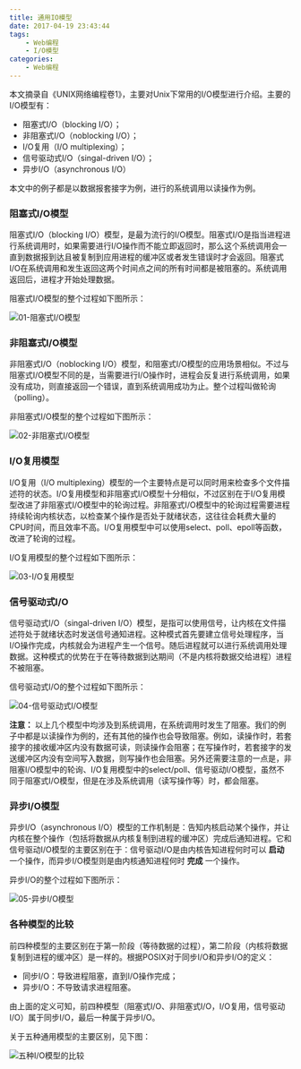 ```yaml
---
title: 通用IO模型
date: 2017-04-19 23:43:44
tags:
    - Web编程
    - I/O模型
categories:
    - Web编程
---
```



本文摘录自《UNIX网络编程卷1》，主要对Unix下常用的I/O模型进行介绍。主要的I/O模型有：

- 阻塞式I/O（blocking I/O）；
- 非阻塞式I/O（noblocking I/O）；
- I/O复用（I/O multiplexing）；
- 信号驱动式I/O（singal-driven I/O）；
- 异步I/O（asynchronous I/O）

本文中的例子都是以数据报套接字为例，进行的系统调用以读操作为例。

<!-- more -->

### 阻塞式I/O模型

阻塞式I/O（blocking I/O）模型，是最为流行的I/O模型。阻塞式I/O是指当进程进行系统调用时，如果需要进行I/O操作而不能立即返回时，那么这个系统调用会一直到数据报到达且被复制到应用进程的缓冲区或者发生错误时才会返回。阻塞式I/O在系统调用和发生返回这两个时间点之间的所有时间都是被阻塞的。系统调用返回后，进程才开始处理数据。

阻塞式I/O模型的整个过程如下图所示：

![01-阻塞式I/O模型](http://ook8ztpnr.bkt.clouddn.com/image/blog/%E9%98%BB%E5%A1%9E%E5%BC%8FIO%E6%A8%A1%E5%9E%8B.png)

### 非阻塞式I/O模型

非阻塞式I/O（noblocking I/O）模型，和阻塞式I/O模型的应用场景相似。不过与阻塞式I/O模型不同的是，当需要进行I/O操作时，进程会反复进行系统调用，如果没有成功，则直接返回一个错误，直到系统调用成功为止。整个过程叫做轮询（polling）。

非阻塞式I/O模型的整个过程如下图所示：

![02-非阻塞式I/O模型](http://ook8ztpnr.bkt.clouddn.com/image/blog/%E9%9D%9E%E9%98%BB%E5%A1%9E%E5%BC%8FIO%E6%A8%A1%E5%9E%8B.png)

### I/O复用模型

I/O复用（I/O multiplexing）模型的一个主要特点是可以同时用来检查多个文件描述符的状态。I/O复用模型和非阻塞式I/O模型十分相似，不过区别在于I/O复用模型改进了非阻塞式I/O模型中的轮询过程。非阻塞式I/O模型中的轮询过程需要进程持续轮询内核状态，以检查某个操作是否处于就绪状态，这往往会耗费大量的CPU时间，而且效率不高。I/O复用模型中可以使用select、poll、epoll等函数，改进了轮询的过程。

I/O复用模型的整个过程如下图所示：

![03-I/O复用模型](http://ook8ztpnr.bkt.clouddn.com/image/blog/IO%E5%A4%8D%E7%94%A8%E6%A8%A1%E5%9E%8B.png)

### 信号驱动式I/O

信号驱动式I/O（singal-driven I/O）模型，是指可以使用信号，让内核在文件描述符处于就绪状态时发送信号通知进程。这种模式首先要建立信号处理程序，当I/O操作完成，内核就会为进程产生一个信号。随后进程就可以进行系统调用处理数据。这种模式的优势在于在等待数据到达期间（不是内核将数据交给进程）进程不被阻塞。

信号驱动式I/O的整个过程如下图所示：

![04-信号驱动式I/O模型](http://ook8ztpnr.bkt.clouddn.com/image/blog/%E4%BF%A1%E5%8F%B7%E9%A9%B1%E5%8A%A8%E5%BC%8FIO%E6%A8%A1%E5%9E%8B.png)

**注意：** 以上几个模型中均涉及到系统调用，在系统调用时发生了阻塞。我们的例子中都是以读操作为例的，还有其他的操作也会导致阻塞。例如，读操作时，若套接字的接收缓冲区内没有数据可读，则读操作会阻塞；在写操作时，若套接字的发送缓冲区内没有空间写入数据，则写操作也会阻塞。另外还需要注意的一点是，非阻塞I/O模型中的轮询、I/O复用模型中的select/poll、信号驱动I/O模型，虽然不同于阻塞式I/O模型，但是在涉及系统调用（读写操作等）时，都会阻塞。

### 异步I/O模型

异步I/O（asynchronous I/O）模型的工作机制是：告知内核启动某个操作，并让内核在整个操作（包括将数据从内核复制到进程的缓冲区）完成后通知进程。它和信号驱动I/O模型的主要区别在于：信号驱动I/O是由内核告知进程何时可以 **启动** 一个操作，而异步I/O模型则是由内核通知进程何时 **完成** 一个操作。

异步I/O的整个过程如下图所示：

![05-异步I/O模型](http://ook8ztpnr.bkt.clouddn.com/image/blog/%E5%BC%82%E6%AD%A5IO%E6%A8%A1%E5%9E%8B.png)

### 各种模型的比较

前四种模型的主要区别在于第一阶段（等待数据的过程），第二阶段（内核将数据复制到进程的缓冲区）是一样的。根据POSIX对于同步I/O和异步I/O的定义：

- 同步I/O：导致进程阻塞，直到I/O操作完成；
- 异步I/O：不导致请求进程阻塞。

由上面的定义可知，前四种模型（阻塞式I/O、非阻塞式I/O，I/O复用，信号驱动I/O）属于同步I/O，最后一种属于异步I/O。

关于五种通用模型的主要区别，见下图：

![五种I/O模型的比较](http://ook8ztpnr.bkt.clouddn.com/image/blog/5%E7%A7%8DIO%E6%A8%A1%E5%9E%8B%E7%9A%84%E6%AF%94%E8%BE%83.png)
